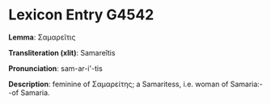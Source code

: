 # Lexicon Entry G4542

**Lemma**: Σαμαρεῖτις

**Transliteration (xlit)**: Samareîtis

**Pronunciation**: sam-ar-i'-tis

**Description**:
feminine of Σαμαρείτης; a Samaritess, i.e. woman of Samaria:--of Samaria.
